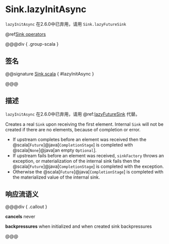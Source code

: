 # Sink.lazyInitAsync

`lazyInitAsync` 在2.6.0中已弃用，请用 `Sink.lazyFutureSink` 

@ref[Sink operators](../index.md#sink-operators)

@@@div { .group-scala }

## 签名

@@signature [Sink.scala](/akka-stream/src/main/scala/akka/stream/scaladsl/Sink.scala) { #lazyInitAsync }

@@@

## 描述

`lazyInitAsync` 在2.6.0中已弃用，请用 @ref:[lazyFutureSink](lazyFutureSink.md) 代替。

Creates a real `Sink` upon receiving the first element. Internal `Sink` will not be created if there are no elements,
because of completion or error.

- If upstream completes before an element was received then the @scala[`Future`]@java[`CompletionStage`] is completed with @scala[`None`]@java[an empty `Optional`].
- If upstream fails before an element was received, `sinkFactory` throws an exception, or materialization of the internal
  sink fails then the @scala[`Future`]@java[`CompletionStage`] is completed with the exception.
- Otherwise the @scala[`Future`]@java[`CompletionStage`] is completed with the materialized value of the internal sink.

## 响应流语义

@@@div { .callout }

**cancels** never

**backpressures** when initialized and when created sink backpressures

@@@



